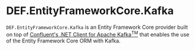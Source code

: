 # DEF.EntityFrameworkCore.Kafka


`DEF.EntityFrameworkCore.Kafka` is an Entity Framework Core provider built on top of [Confluent's .NET Client for Apache Kafka<sup>TM</sup>](https://github.com/confluentinc/confluent-kafka-dotnet) that enables the use of the Entity Framework Core ORM with Kafka.

